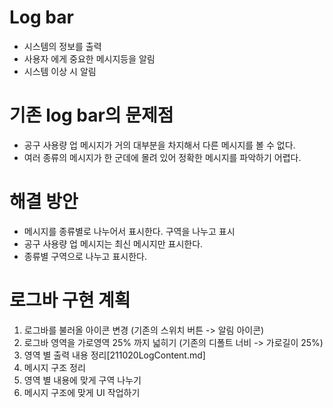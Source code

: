 # Log bar 
- 시스템의 정보를 출력
- 사용자 에게 중요한 메시지등을 알림
- 시스템 이상 시 알림

# 기존 log bar의 문제점
- 공구 사용량 업 메시지가 거의 대부분을 차지해서 다른 메시지를 볼 수 없다.
- 여러 종류의 메시지가 한 군데에 몰려 있어 정확한 메시지를 파악하기 어렵다.

# 해결 방안
- 메시지를 종류별로 나누어서 표시한다. 구역을 나누고 표시
- 공구 사용량 업 메시지는 최신 메시지만 표시한다.
- 종류별 구역으로 나누고 표시한다.

# 로그바 구현 계획
1. 로그바를 불러올 아이콘 변경 (기존의 스위치 버튼 -> 알림 아이콘)
2. 로그바 영역을 가로영역 25% 까지 넓히기 (기존의 디폴트 너비 -> 가로길이 25%)
3. 영역 별 출력 내용 정리[211020LogContent.md]
4. 메시지 구조 정리
5. 영역 별 내용에 맞게 구역 나누기
6. 메시지 구조에 맞게 UI 작업하기
